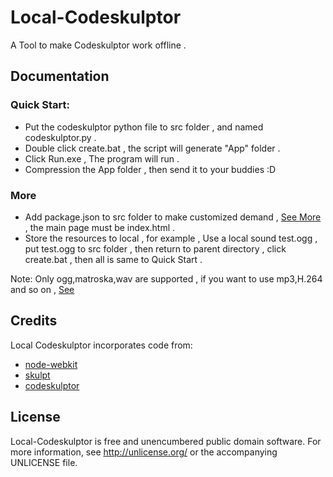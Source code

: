 Local-Codeskulptor
==================

A Tool to make Codeskulptor work offline .

Documentation
-------------
### Quick Start:
* Put the codeskulptor python file to src folder , and named codeskulptor.py .
* Double click create.bat , the script will generate "App" folder .
* Click Run.exe , The program will run .
* Compression the App folder , then send it to your buddies :D 

### More
* Add package.json to src folder to make customized demand , [See More][Manifest-format] , the main page must be index.html .
* Store the resources to local , for example , Use a local sound test.ogg , put test.ogg to src folder , then return to parent directory , click create.bat , then all is same to Quick Start .

Note: Only ogg,matroska,wav are supported , if you want to use mp3,H.264 and so on , [See][note-webkit-mp3]

Credits
-------

Local Codeskulptor incorporates code from:
* [node-webkit][node-webkit] 
* [skulpt][skulpt] 
* [codeskulptor][codeskulptor]

License
-------

Local-Codeskulptor is free and unencumbered public domain software. For more
information, see <http://unlicense.org/> or the accompanying UNLICENSE file.

[node-webkit]:		https://github.com/rogerwang/node-webkit/
[skulpt]:	http://www.skulpt.org/
[codeskulptor]: http://www.codeskulptor.org/
[Manifest-format]:https://github.com/rogerwang/node-webkit/wiki/Manifest-format
[note-webkit-mp3]:https://github.com/rogerwang/node-webkit/wiki/Using-MP3-%26-MP4-%28H.264%29-using-the--video--%26--audio--tags.
